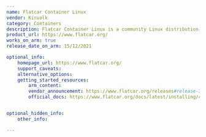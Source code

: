 ```yaml
---
name: Flatcar Container Linux
vendor: Kinvolk
category: Containers
description: Flatcar Container Linux is a community Linux distribution designed for container workloads, with high security and low maintenance.
product_url: https://www.flatcar.org/
works_on_arm: true
release_date_on_arm: 15/12/2021

optional_info:
    homepage_url: https://www.flatcar.org/
    support_caveats:
    alternative_options:
    getting_started_resources:
        arm_content:
        vendor_announcement: https://www.flatcar.org/releases#release-3033.2.0
        official_docs: https://www.flatcar.org/docs/latest/installing/cloud/aws-ec2/


optional_hidden_info:
    other_info:

---
```

